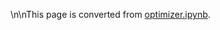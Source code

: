 \n\nThis page is converted from [optimizer.ipynb](https://github.com/dmlc/mxnet-notebooks/python/basic/optimizer.ipynb).
